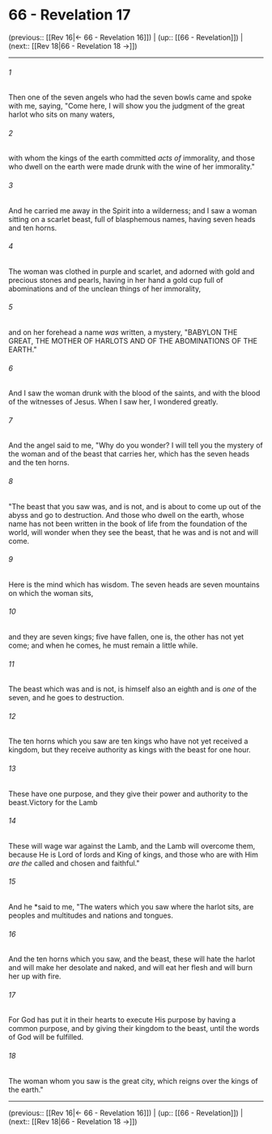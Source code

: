 # 66 - Revelation 17

(previous:: [[Rev 16|← 66 - Revelation 16]]) | (up:: [[66 - Revelation]]) | (next:: [[Rev 18|66 - Revelation 18 →]])

***


###### 1 
Then one of the seven angels who had the seven bowls came and spoke with me, saying, "Come here, I will show you the judgment of the great harlot who sits on many waters, 

###### 2 
with whom the kings of the earth committed _acts of_ immorality, and those who dwell on the earth were made drunk with the wine of her immorality." 

###### 3 
And he carried me away in the Spirit into a wilderness; and I saw a woman sitting on a scarlet beast, full of blasphemous names, having seven heads and ten horns. 

###### 4 
The woman was clothed in purple and scarlet, and adorned with gold and precious stones and pearls, having in her hand a gold cup full of abominations and of the unclean things of her immorality, 

###### 5 
and on her forehead a name _was_ written, a mystery, "BABYLON THE GREAT, THE MOTHER OF HARLOTS AND OF THE ABOMINATIONS OF THE EARTH." 

###### 6 
And I saw the woman drunk with the blood of the saints, and with the blood of the witnesses of Jesus. When I saw her, I wondered greatly. 

###### 7 
And the angel said to me, "Why do you wonder? I will tell you the mystery of the woman and of the beast that carries her, which has the seven heads and the ten horns. 

###### 8 
"The beast that you saw was, and is not, and is about to come up out of the abyss and go to destruction. And those who dwell on the earth, whose name has not been written in the book of life from the foundation of the world, will wonder when they see the beast, that he was and is not and will come. 

###### 9 
Here is the mind which has wisdom. The seven heads are seven mountains on which the woman sits, 

###### 10 
and they are seven kings; five have fallen, one is, the other has not yet come; and when he comes, he must remain a little while. 

###### 11 
The beast which was and is not, is himself also an eighth and is _one_ of the seven, and he goes to destruction. 

###### 12 
The ten horns which you saw are ten kings who have not yet received a kingdom, but they receive authority as kings with the beast for one hour. 

###### 13 
These have one purpose, and they give their power and authority to the beast.Victory for the Lamb 

###### 14 
These will wage war against the Lamb, and the Lamb will overcome them, because He is Lord of lords and King of kings, and those who are with Him _are the_ called and chosen and faithful." 

###### 15 
And he *said to me, "The waters which you saw where the harlot sits, are peoples and multitudes and nations and tongues. 

###### 16 
And the ten horns which you saw, and the beast, these will hate the harlot and will make her desolate and naked, and will eat her flesh and will burn her up with fire. 

###### 17 
For God has put it in their hearts to execute His purpose by having a common purpose, and by giving their kingdom to the beast, until the words of God will be fulfilled. 

###### 18 
The woman whom you saw is the great city, which reigns over the kings of the earth."

***

(previous:: [[Rev 16|← 66 - Revelation 16]]) | (up:: [[66 - Revelation]]) | (next:: [[Rev 18|66 - Revelation 18 →]])
